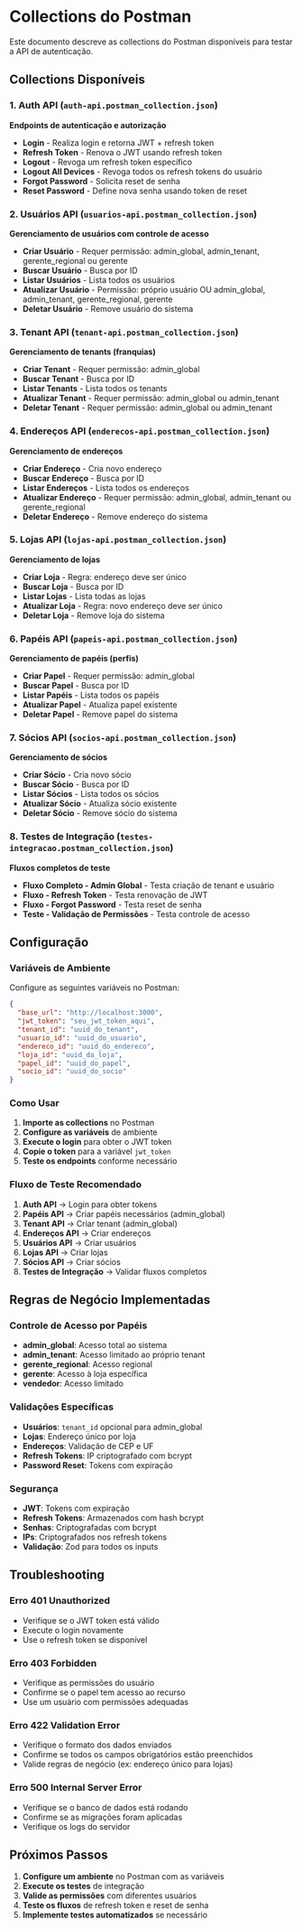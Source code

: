 # Collections do Postman

Este documento descreve as collections do Postman disponíveis para testar a API de autenticação.

## Collections Disponíveis

### 1. Auth API (`auth-api.postman_collection.json`)
**Endpoints de autenticação e autorização**

- **Login** - Realiza login e retorna JWT + refresh token
- **Refresh Token** - Renova o JWT usando refresh token
- **Logout** - Revoga um refresh token específico
- **Logout All Devices** - Revoga todos os refresh tokens do usuário
- **Forgot Password** - Solicita reset de senha
- **Reset Password** - Define nova senha usando token de reset

### 2. Usuários API (`usuarios-api.postman_collection.json`)
**Gerenciamento de usuários com controle de acesso**

- **Criar Usuário** - Requer permissão: admin_global, admin_tenant, gerente_regional ou gerente
- **Buscar Usuário** - Busca por ID
- **Listar Usuários** - Lista todos os usuários
- **Atualizar Usuário** - Permissão: próprio usuário OU admin_global, admin_tenant, gerente_regional, gerente
- **Deletar Usuário** - Remove usuário do sistema

### 3. Tenant API (`tenant-api.postman_collection.json`)
**Gerenciamento de tenants (franquias)**

- **Criar Tenant** - Requer permissão: admin_global
- **Buscar Tenant** - Busca por ID
- **Listar Tenants** - Lista todos os tenants
- **Atualizar Tenant** - Requer permissão: admin_global ou admin_tenant
- **Deletar Tenant** - Requer permissão: admin_global ou admin_tenant

### 4. Endereços API (`enderecos-api.postman_collection.json`)
**Gerenciamento de endereços**

- **Criar Endereço** - Cria novo endereço
- **Buscar Endereço** - Busca por ID
- **Listar Endereços** - Lista todos os endereços
- **Atualizar Endereço** - Requer permissão: admin_global, admin_tenant ou gerente_regional
- **Deletar Endereço** - Remove endereço do sistema

### 5. Lojas API (`lojas-api.postman_collection.json`)
**Gerenciamento de lojas**

- **Criar Loja** - Regra: endereço deve ser único
- **Buscar Loja** - Busca por ID
- **Listar Lojas** - Lista todas as lojas
- **Atualizar Loja** - Regra: novo endereço deve ser único
- **Deletar Loja** - Remove loja do sistema

### 6. Papéis API (`papeis-api.postman_collection.json`)
**Gerenciamento de papéis (perfis)**

- **Criar Papel** - Requer permissão: admin_global
- **Buscar Papel** - Busca por ID
- **Listar Papéis** - Lista todos os papéis
- **Atualizar Papel** - Atualiza papel existente
- **Deletar Papel** - Remove papel do sistema

### 7. Sócios API (`socios-api.postman_collection.json`)
**Gerenciamento de sócios**

- **Criar Sócio** - Cria novo sócio
- **Buscar Sócio** - Busca por ID
- **Listar Sócios** - Lista todos os sócios
- **Atualizar Sócio** - Atualiza sócio existente
- **Deletar Sócio** - Remove sócio do sistema

### 8. Testes de Integração (`testes-integracao.postman_collection.json`)
**Fluxos completos de teste**

- **Fluxo Completo - Admin Global** - Testa criação de tenant e usuário
- **Fluxo - Refresh Token** - Testa renovação de JWT
- **Fluxo - Forgot Password** - Testa reset de senha
- **Teste - Validação de Permissões** - Testa controle de acesso

## Configuração

### Variáveis de Ambiente

Configure as seguintes variáveis no Postman:

```json
{
  "base_url": "http://localhost:3000",
  "jwt_token": "seu_jwt_token_aqui",
  "tenant_id": "uuid_do_tenant",
  "usuario_id": "uuid_do_usuario",
  "endereco_id": "uuid_do_endereco",
  "loja_id": "uuid_da_loja",
  "papel_id": "uuid_do_papel",
  "socio_id": "uuid_do_socio"
}
```

### Como Usar

1. **Importe as collections** no Postman
2. **Configure as variáveis** de ambiente
3. **Execute o login** para obter o JWT token
4. **Copie o token** para a variável `jwt_token`
5. **Teste os endpoints** conforme necessário

### Fluxo de Teste Recomendado

1. **Auth API** → Login para obter tokens
2. **Papéis API** → Criar papéis necessários (admin_global)
3. **Tenant API** → Criar tenant (admin_global)
4. **Endereços API** → Criar endereços
5. **Usuários API** → Criar usuários
6. **Lojas API** → Criar lojas
7. **Sócios API** → Criar sócios
8. **Testes de Integração** → Validar fluxos completos

## Regras de Negócio Implementadas

### Controle de Acesso por Papéis

- **admin_global**: Acesso total ao sistema
- **admin_tenant**: Acesso limitado ao próprio tenant
- **gerente_regional**: Acesso regional
- **gerente**: Acesso à loja específica
- **vendedor**: Acesso limitado

### Validações Específicas

- **Usuários**: `tenant_id` opcional para admin_global
- **Lojas**: Endereço único por loja
- **Endereços**: Validação de CEP e UF
- **Refresh Tokens**: IP criptografado com bcrypt
- **Password Reset**: Tokens com expiração

### Segurança

- **JWT**: Tokens com expiração
- **Refresh Tokens**: Armazenados com hash bcrypt
- **Senhas**: Criptografadas com bcrypt
- **IPs**: Criptografados nos refresh tokens
- **Validação**: Zod para todos os inputs

## Troubleshooting

### Erro 401 Unauthorized
- Verifique se o JWT token está válido
- Execute o login novamente
- Use o refresh token se disponível

### Erro 403 Forbidden
- Verifique as permissões do usuário
- Confirme se o papel tem acesso ao recurso
- Use um usuário com permissões adequadas

### Erro 422 Validation Error
- Verifique o formato dos dados enviados
- Confirme se todos os campos obrigatórios estão preenchidos
- Valide regras de negócio (ex: endereço único para lojas)

### Erro 500 Internal Server Error
- Verifique se o banco de dados está rodando
- Confirme se as migrações foram aplicadas
- Verifique os logs do servidor

## Próximos Passos

1. **Configure um ambiente** no Postman com as variáveis
2. **Execute os testes** de integração
3. **Valide as permissões** com diferentes usuários
4. **Teste os fluxos** de refresh token e reset de senha
5. **Implemente testes automatizados** se necessário 